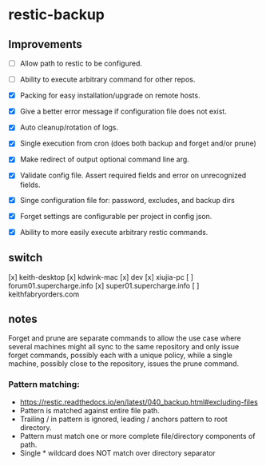 # restic-backup

## Improvements

- [ ] Allow path to restic to be configured.
- [ ] Ability to execute arbitrary command for other repos.
- [x] Packing for easy installation/upgrade on remote hosts.
- [x] Give a better error message if configuration file does not exist.
- [x] Auto cleanup/rotation of logs.
- [x] Single execution from cron (does both backup and forget and/or prune)
- [x] Make redirect of output optional command line arg.
- [x] Validate config file. Assert required fields and error on unrecognized fields.
- [x] Singe configuration file for: password, excludes, and backup dirs
- [x] Forget settings are configurable per project in config json.
- [x] Ability to more easily execute arbitrary restic commands.



## switch

[x] keith-desktop
[x] kdwink-mac
[x] dev
[x] xiujia-pc
[ ] forum01.supercharge.info
[x] super01.supercharge.info
[ ] keithfabryorders.com 


## notes

Forget and prune are separate commands to allow the use case where several machines might all sync to the same
repository and only issue forget commands, possibly each with a unique policy, while a single machine, possibly
close to the repository, issues the prune command.

### Pattern matching:

* https://restic.readthedocs.io/en/latest/040_backup.html#excluding-files
* Pattern is matched against entire file path.
* Trailing / in pattern is ignored, leading / anchors pattern to root directory.
* Pattern must match one or more complete file/directory components of path.
* Single * wildcard does NOT match over directory separator
